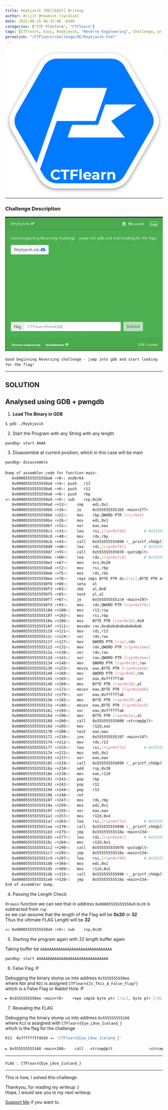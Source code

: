 ```yaml
---
title: Reykjavik [RE][EASY] Writeup
author: Arijit Bhowmick [sys41x4]
date: 2022-08-25 06:32:00 -0500
categories: ["CTF Platform", "CTFlearn"]
tags: [CTFlearn, Easy, Reykjavik, "Reverse Engineering", Challenge, writeup, gdb, pwngdb, python]
permalink: "/CTFlearn/challenge/RE/Reykjavik.html"
---
```


[![CTFlearn Img](/assets/ctflearn/ctflearn-img/ctflearn_logo.png)](http://ctflearn.com)

---

### Challenge Description

![Challenge Details](/assets/ctflearn/challenge/RE/Reykjavik/img/challenge_desc.jpg)

`Good beginning Reversing challenge - jump into gdb and start looking for the flag!`

---

## SOLUTION

## Analysed using GDB + pwngdb

1. **Load The Binary in GDB**

```bash
$ gdb ./Reykjavik
```

2. Start the Program with any String with any length

```bash
pwndbg> start AAAA
```

3. Disassemble at current position, which in this case will be main

```bash
pwndbg> disassemble

Dump of assembler code for function main:
   0x00005555555550a0 <+0>:	endbr64 
   0x00005555555550a4 <+4>:	push   r13
   0x00005555555550a6 <+6>:	push   r12
   0x00005555555550a8 <+8>:	push   rbp
=> 0x00005555555550a9 <+9>:	sub    rsp,0x20
   0x00005555555550ad <+13>:	cmp    edi,0x1
   0x00005555555550b0 <+16>:	je     0x5555555551b5 <main+277>
   0x00005555555550b6 <+22>:	mov    rbp,QWORD PTR [rsi+0x8]
   0x00005555555550ba <+26>:	mov    edi,0x1
   0x00005555555550bf <+31>:	xor    eax,eax
   0x00005555555550c1 <+33>:	lea    rsi,[rip+0xf60]        # 0x555555556028
   0x00005555555550c8 <+40>:	mov    rdx,rbp
   0x00005555555550cb <+43>:	call   0x555555555090 <__printf_chk@plt>
   0x00005555555550d0 <+48>:	lea    rdi,[rip+0xf91]        # 0x555555556068
   0x00005555555550d7 <+55>:	call   0x555555555070 <puts@plt>
   0x00005555555550dc <+60>:	lea    rdx,[rip+0xfcd]        # 0x5555555560b0
   0x00005555555550e3 <+67>:	mov    ecx,0x20
   0x00005555555550e8 <+72>:	mov    rsi,rbp
   0x00005555555550eb <+75>:	mov    rdi,rdx
   0x00005555555550ee <+78>:	repz cmps BYTE PTR ds:[rsi],BYTE PTR es:[rdi]
   0x00005555555550f0 <+80>:	seta   al
   0x00005555555550f3 <+83>:	sbb    al,0x0
   0x00005555555550f5 <+85>:	test   al,al
   0x00005555555550f7 <+87>:	je     0x5555555551c9 <main+297>
   0x00005555555550fd <+93>:	mov    rdx,QWORD PTR [rip+0x2f0c]        # 0x555555558010 <data>
   0x0000555555555104 <+100>:	mov    r13,rsp
   0x0000555555555107 <+103>:	mov    rsi,rbp
   0x000055555555510a <+106>:	mov    BYTE PTR [rsp+0x1b],0x0
   0x000055555555510f <+111>:	movabs rax,0xabababababababab
   0x0000555555555119 <+121>:	mov    rdi,r13
   0x000055555555511c <+124>:	xor    rdx,rax
   0x000055555555511f <+127>:	mov    QWORD PTR [rsp],rdx
   0x0000555555555123 <+131>:	mov    rdx,QWORD PTR [rip+0x2eee]        # 0x555555558018 <data+8>
   0x000055555555512a <+138>:	xor    rdx,rax
   0x000055555555512d <+141>:	xor    rax,QWORD PTR [rip+0x2eec]        # 0x555555558020 <data+16>
   0x0000555555555134 <+148>:	mov    QWORD PTR [rsp+0x10],rax
   0x0000555555555139 <+153>:	movzx  eax,BYTE PTR [rip+0x2ee8]        # 0x555555558028 <data+24>
   0x0000555555555140 <+160>:	mov    QWORD PTR [rsp+0x8],rdx
   0x0000555555555145 <+165>:	xor    eax,0xffffffab
   0x0000555555555148 <+168>:	mov    BYTE PTR [rsp+0x18],al
   0x000055555555514c <+172>:	movzx  eax,BYTE PTR [rip+0x2ed6]        # 0x555555558029 <data+25>
   0x0000555555555153 <+179>:	xor    eax,0xffffffab
   0x0000555555555156 <+182>:	mov    BYTE PTR [rsp+0x19],al
   0x000055555555515a <+186>:	movzx  eax,BYTE PTR [rip+0x2ec9]        # 0x55555555802a <data+26>
   0x0000555555555161 <+193>:	xor    eax,0xffffffab
   0x0000555555555164 <+196>:	mov    BYTE PTR [rsp+0x1a],al
   0x0000555555555168 <+200>:	call   0x555555555080 <strcmp@plt>
   0x000055555555516d <+205>:	mov    r12d,eax
   0x0000555555555170 <+208>:	test   eax,eax
   0x0000555555555172 <+210>:	jne    0x555555555197 <main+247>
   0x0000555555555174 <+212>:	mov    rdx,r13
   0x0000555555555177 <+215>:	lea    rsi,[rip+0xf7a]        # 0x5555555560f8
   0x000055555555517e <+222>:	mov    edi,0x1
   0x0000555555555183 <+227>:	xor    eax,eax
   0x0000555555555185 <+229>:	call   0x555555555090 <__printf_chk@plt>
   0x000055555555518a <+234>:	add    rsp,0x20
   0x000055555555518e <+238>:	mov    eax,r12d
   0x0000555555555191 <+241>:	pop    rbp
   0x0000555555555192 <+242>:	pop    r12
   0x0000555555555194 <+244>:	pop    r13
   0x0000555555555196 <+246>:	ret    
   0x0000555555555197 <+247>:	mov    rdx,rbp
   0x000055555555519a <+250>:	mov    edi,0x1
   0x000055555555519f <+255>:	xor    eax,eax
   0x00005555555551a1 <+257>:	mov    r12d,0x4
   0x00005555555551a7 <+263>:	lea    rsi,[rip+0xf7a]        # 0x555555556128
   0x00005555555551ae <+270>:	call   0x555555555090 <__printf_chk@plt>
   0x00005555555551b3 <+275>:	jmp    0x55555555518a <main+234>
   0x00005555555551b5 <+277>:	lea    rdi,[rip+0xe4c]        # 0x555555556008
   0x00005555555551bc <+284>:	mov    r12d,0x1
   0x00005555555551c2 <+290>:	call   0x555555555070 <puts@plt>
   0x00005555555551c7 <+295>:	jmp    0x55555555518a <main+234>
   0x00005555555551c9 <+297>:	lea    rsi,[rip+0xf00]        # 0x5555555560d0
   0x00005555555551d0 <+304>:	mov    edi,0x1
   0x00005555555551d5 <+309>:	mov    r12d,0x2
   0x00005555555551db <+315>:	call   0x555555555090 <__printf_chk@plt>
   0x00005555555551e0 <+320>:	jmp    0x55555555518a <main+234>
End of assembler dump.
```

4. Passing the Length Check

In `main` function we can see that in address `0x00005555555550a9` `0x20` is subtracted from `rsp`<br>
so we can assume that the length of the Flag will be **0x20** or **32**<br>
Thus the ultimate FLAG Length will be **32**

```bash
=> 0x00005555555550a9 <+9>:	sub    rsp,0x20
```

5. Starting the program again with 32 length buffer again

Taking buffer be `AAAAAAAAAAAAAAAAAAAAAAAAAAAAAAAA`

```bash
pwndbg> start AAAAAAAAAAAAAAAAAAAAAAAAAAAAAAAA
```

6. False Flag :P

Debugging the binary stump us into address `0x5555555550ee`<br>
where `RDX` and `RDI` is assigned `CTFlearn{Is_This_A_False_Flag?}`<br>
which is a False Flag or Rabbit Hole :P

```bash
► 0x5555555550ee <main+78>    repe cmpsb byte ptr [rsi], byte ptr [rdi]
```

7. Revealing the FLAG

Debugging the binary stump us into address `0x555555555168`<br>
where `R13` is assigned with `CTFlearn{Eye_L0ve_Iceland_}`<br>
which is the flag for the challenge

```bash
R13  0x7fffffffdd10 ◂— 'CTFlearn{Eye_L0ve_Iceland_}'

► 0x555555555168 <main+200>    call   strcmp@plt                <strcmp@plt>
 ```
---

`FLAG : CTFlearn{Eye_L0ve_Iceland_}`

---

This is how, I solved this challenge.

Thankyou, for reading my writeup :)<br>
Hope, I would see you in my next writeup.

<a href="/support/sys41x4">Support Me</a> if you want to.